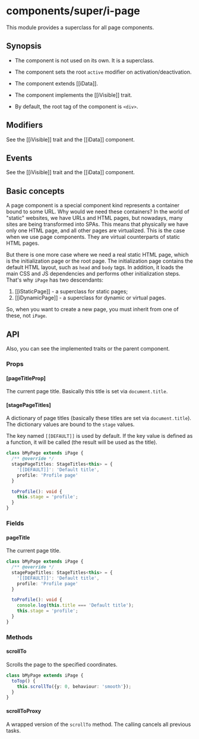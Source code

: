 # components/super/i-page

This module provides a superclass for all page components.

## Synopsis

* The component is not used on its own. It is a superclass.

* The component sets the root `active` modifier on activation/deactivation.

* The component extends [[iData]].

* The component implements the [[iVisible]] trait.

* By default, the root tag of the component is `<div>`.

## Modifiers

See the [[iVisible]] trait and the [[iData]] component.

## Events

See the [[iVisible]] trait and the [[iData]] component.

## Basic concepts

A page component is a special component kind represents a container bound to some URL.
Why would we need these containers? In the world of "static" websites, we have URLs and HTML pages,
but nowadays, many sites are being transformed into SPAs. This means that physically we have only one HTML page,
and all other pages are virtualized. This is the case when we use page components. They are virtual counterparts of static HTML pages.

But there is one more case where we need a real static HTML page, which is the initialization page or the root page.
The initialization page contains the default HTML layout, such as `head` and `body` tags. In addition, it loads the main
CSS and JS dependencies and performs other initialization steps. That's why `iPage` has two descendants:

1. [[iStaticPage]] - a superclass for static pages;
2. [[iDynamicPage]] - a superclass for dynamic or virtual pages.

So, when you want to create a new page, you must inherit from one of these, not `iPage`.

## API

Also, you can see the implemented traits or the parent component.

### Props

#### [pageTitleProp]

The current page title.
Basically this title is set via `document.title`.

#### [stagePageTitles]

A dictionary of page titles (basically these titles are set via `document.title`).
The dictionary values are bound to the `stage` values.

The key named `[[DEFAULT]]` is used by default. If the key value is defined as a function,
it will be called (the result will be used as the title).

```typescript
class bMyPage extends iPage {
  /** @override */
  stagePageTitles: StageTitles<this> = {
    '[[DEFAULT]]': 'Default title',
    profile: 'Profile page'
  }

  toProfile(): void {
    this.stage = 'profile';
  }
}
```

### Fields

#### pageTitle

The current page title.

```typescript
class bMyPage extends iPage {
  /** @override */
  stagePageTitles: StageTitles<this> = {
    '[[DEFAULT]]': 'Default title',
    profile: 'Profile page'
  }

  toProfile(): void {
    console.log(this.title === 'Default title');
    this.stage = 'profile';
  }
}
```

### Methods

#### scrollTo

Scrolls the page to the specified coordinates.

```typescript
class bMyPage extends iPage {
  toTop() {
    this.scrollTo({y: 0, behaviour: 'smooth'});
  }
}
```

#### scrollToProxy

A wrapped version of the `scrollTo` method.
The calling cancels all previous tasks.
